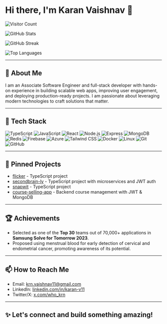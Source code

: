 # Hi there, I'm Karan Vaishnav 👋

<!-- Visitor Count Badge -->
![Visitor Count](https://komarev.com/ghpvc/?username=karan-vaishnav&label=Profile%20views&color=0e75b6&style=flat)

<!-- GitHub Stats -->
![GitHub Stats](https://github-readme-stats.vercel.app/api?username=karan-vaishnav&show_icons=true&theme=radical)

<!-- GitHub Streak -->
![GitHub Streak](https://streak-stats.demolab.com?user=karan-vaishnav&theme=radical&date_format=M%20j%5B%2C%20Y%5D)

<!-- Top Languages -->
![Top Languages](https://github-readme-stats.vercel.app/api/top-langs/?username=karan-vaishnav&layout=compact&theme=radical)

---

## 🚀 About Me

I am an Associate Software Engineer and full-stack developer with hands-on experience in building scalable web apps, improving user engagement, and deploying production-ready projects. I am passionate about leveraging modern technologies to craft solutions that matter.

---

## 🧰 Tech Stack

<div>
  <img src="https://img.shields.io/badge/TypeScript-007ACC?style=for-the-badge&logo=typescript" alt="TypeScript" />
  <img src="https://img.shields.io/badge/JavaScript-F7DF1E?style=for-the-badge&logo=javascript" alt="JavaScript" />
  <img src="https://img.shields.io/badge/React-61DAFB?style=for-the-badge&logo=react&logoColor=black" alt="React" />
  <img src="https://img.shields.io/badge/Node.js-339933?style=for-the-badge&logo=node-dot-js&logoColor=white" alt="Node.js" />
  <img src="https://img.shields.io/badge/Express.js-000000?style=for-the-badge&logo=express&logoColor=white" alt="Express" />
  <img src="https://img.shields.io/badge/MongoDB-47A248?style=for-the-badge&logo=mongodb&logoColor=white" alt="MongoDB" />
  <img src="https://img.shields.io/badge/Redis-DC382D?style=for-the-badge&logo=redis&logoColor=white" alt="Redis" />
  <img src="https://img.shields.io/badge/Firebase-FFCA28?style=for-the-badge&logo=firebase&logoColor=black" alt="Firebase" />
  <img src="https://img.shields.io/badge/Azure-0078D7?style=for-the-badge&logo=microsoft-azure&logoColor=white" alt="Azure" />
  <img src="https://img.shields.io/badge/Tailwind_CSS-06B6D4?style=for-the-badge&logo=tailwind-css&logoColor=white" alt="Tailwind CSS" />
  <img src="https://img.shields.io/badge/Docker-2496ED?style=for-the-badge&logo=docker&logoColor=white" alt="Docker" />
  <img src="https://img.shields.io/badge/Linux-FCC624?style=for-the-badge&logo=linux&logoColor=black" alt="Linux" />
  <img src="https://img.shields.io/badge/Git-F05032?style=for-the-badge&logo=git&logoColor=white" alt="Git" />
  <img src="https://img.shields.io/badge/GitHub-181717?style=for-the-badge&logo=github&logoColor=white" alt="GitHub" />
</div>

---

## 🧩 Pinned Projects

- [flicker](https://github.com/karan-vaishnav/flicker) - TypeScript project
- [secondbrain-ly](https://github.com/karan-vaishnav/secondbrain-ly) - TypeScript project with microservices and JWT auth
- [snapwit](https://github.com/karan-vaishnav/snapwit) - TypeScript project
- [course-selling-app](https://github.com/karan-vaishnav/course-selling-app) - Backend course management with JWT & MongoDB

---

## 🏆 Achievements

- Selected as one of the **Top 30** teams out of 70,000+ applications in **Samsung Solve for Tomorrow 2023**.  
- Proposed using menstrual blood for early detection of cervical and endometrial cancer, promoting awareness of its potential.

---

## 📫 How to Reach Me

- Email: [krn.vaishnav11@gmail.com](mailto:krn.vaishnav11@gmail.com)  
- LinkedIn: [linkedin.com/in/karan-v11](https://www.linkedin.com/in/karan-v11/)  
- Twitter/X: [x.com/who_krn](https://x.com/who_krn)  

---

## ✨ Let's connect and build something amazing!
